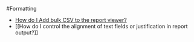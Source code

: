 #Formatting

* [How do I Add bulk CSV to the report viewer?](http://wiki.izenda.us/FAQ/How-do-I-Add-bulk-CSV-to-the-report-viewer)
* [[How do I control the alignment of text fields or justification in report output?]]
